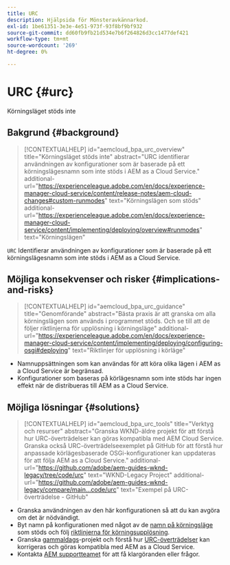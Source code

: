 ```yaml
---
title: URC
description: Hjälpsida för Mönsteravkännarkod.
exl-id: 1be61351-3e3e-4e51-973f-93f8bf9bf932
source-git-commit: dd60fb9fb21d534e7b6f264826d3cc1477def421
workflow-type: tm+mt
source-wordcount: '269'
ht-degree: 0%

---
```


# URC {#urc}

Körningsläget stöds inte

## Bakgrund {#background}

>[!CONTEXTUALHELP]
>id="aemcloud_bpa_urc_overview"
>title="Körningsläget stöds inte"
>abstract="URC identifierar användningen av konfigurationer som är baserade på ett körningslägesnamn som inte stöds i AEM as a Cloud Service."
>additional-url="https://experienceleague.adobe.com/en/docs/experience-manager-cloud-service/content/release-notes/aem-cloud-changes#custom-runmodes" text="Körningslägen som stöds"
>additional-url="https://experienceleague.adobe.com/en/docs/experience-manager-cloud-service/content/implementing/deploying/overview#runmodes" text="Körningslägen"

`URC` Identifierar användningen av konfigurationer som är baserade på ett körningslägesnamn som inte stöds i AEM as a Cloud Service.

## Möjliga konsekvenser och risker {#implications-and-risks}

>[!CONTEXTUALHELP]
>id="aemcloud_bpa_urc_guidance"
>title="Genomförande"
>abstract="Bästa praxis är att granska om alla körningslägen som används i programmet stöds. Och se till att de följer riktlinjerna för upplösning i körningsläge"
>additional-url="https://experienceleague.adobe.com/en/docs/experience-manager-cloud-service/content/implementing/deploying/configuring-osgi#deploying" text="Riktlinjer för upplösning i körläge"

* Namnuppsättningen som kan användas för att köra olika lägen i AEM as a Cloud Service är begränsad.
* Konfigurationer som baseras på körlägesnamn som inte stöds har ingen effekt när de distribueras till AEM as a Cloud Service.

## Möjliga lösningar {#solutions}

>[!CONTEXTUALHELP]
>id="aemcloud_bpa_urc_tools"
>title="Verktyg och resurser"
>abstract="Granska WKND-äldre projekt för att förstå hur URC-överträdelser kan göras kompatibla med AEM Cloud Service. Granska också URC-överträdelseexemplet på GitHub för att förstå hur anpassade körlägesbaserade OSGi-konfigurationer kan uppdateras för att följa AEM as a Cloud Service."
>additional-url="https://github.com/adobe/aem-guides-wknd-legacy/tree/code/urc" text="WKND-Legacy Project"
>additional-url="https://github.com/adobe/aem-guides-wknd-legacy/compare/main...code/urc" text="Exempel på URC-överträdelse - GitHub"

* Granska användningen av den här konfigurationen så att du kan avgöra om det är nödvändigt.
* Byt namn på konfigurationen med något av de [namn på körningsläge](https://experienceleague.adobe.com/en/docs/experience-manager-cloud-service/content/release-notes/aem-cloud-changes#custom-runmodes) som stöds och följ [riktlinjerna för körningsupplösning](https://experienceleague.adobe.com/en/docs/experience-manager-cloud-service/content/implementing/deploying/configuring-osgi#runmode-resolution).
* Granska [gammaldags](https://github.com/adobe/aem-guides-wknd-legacy/tree/code/urc)-projekt och förstå hur [URC-överträdelser](https://github.com/adobe/aem-guides-wknd-legacy/compare/main...code/urc) kan korrigeras och göras kompatibla med AEM as a Cloud Service.
* Kontakta [AEM supportteamet](https://helpx.adobe.com/enterprise/using/support-for-experience-cloud.html) för att få klargöranden eller frågor.
